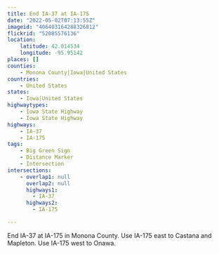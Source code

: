 ```yaml
---
title: End IA-37 at IA-175
date: "2022-05-02T07:13:55Z"
imageid: "406403164288326812"
flickrid: "52085576136"
location:
    latitude: 42.014534
    longitude: -95.95142
places: []
counties:
    - Monona County|Iowa|United States
countries:
    - United States
states:
    - Iowa|United States
highwaytypes:
    - Iowa State Highway
    - Iowa State Highway
highways:
    - IA-37
    - IA-175
tags:
    - Big Green Sign
    - Distance Marker
    - Intersection
intersections:
    - overlap1: null
      overlap2: null
      highways1:
        - IA-37
      highways2:
        - IA-175

---
```

End IA-37 at IA-175 in Monona County.  Use IA-175 east to Castana and Mapleton.  Use IA-175 west to Onawa.